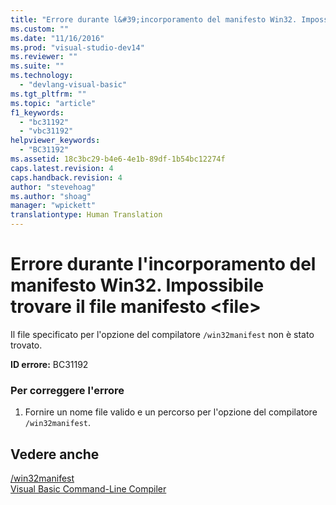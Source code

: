 ```yaml
---
title: "Errore durante l&#39;incorporamento del manifesto Win32. Impossibile trovare il file manifesto &lt;file&gt; | Microsoft Docs"
ms.custom: ""
ms.date: "11/16/2016"
ms.prod: "visual-studio-dev14"
ms.reviewer: ""
ms.suite: ""
ms.technology: 
  - "devlang-visual-basic"
ms.tgt_pltfrm: ""
ms.topic: "article"
f1_keywords: 
  - "bc31192"
  - "vbc31192"
helpviewer_keywords: 
  - "BC31192"
ms.assetid: 18c3bc29-b4e6-4e1b-89df-1b54bc12274f
caps.latest.revision: 4
caps.handback.revision: 4
author: "stevehoag"
ms.author: "shoag"
manager: "wpickett"
translationtype: Human Translation
---
```

# Errore durante l&#39;incorporamento del manifesto Win32. Impossibile trovare il file manifesto &lt;file&gt;
Il file specificato per l'opzione del compilatore `/win32manifest` non è stato trovato.  
  
 **ID errore:** BC31192  
  
### Per correggere l'errore  
  
1.  Fornire un nome file valido e un percorso per l'opzione del compilatore `/win32manifest`.  
  
## Vedere anche  
 [\/win32manifest](../../visual-basic/reference/command-line-compiler/win32manifest.md)   
 [Visual Basic Command\-Line Compiler](../../visual-basic/reference/command-line-compiler/index.md)